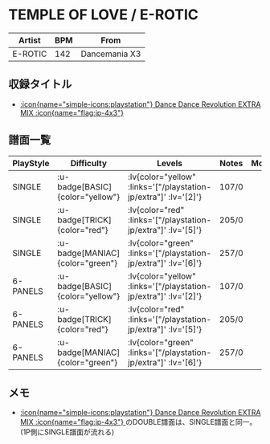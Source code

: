 # TEMPLE OF LOVE / E-ROTIC

|Artist|BPM|From|
|------|---|----|
|E-ROTIC|142|Dancemania X3|

## 収録タイトル

- [ :icon{name="simple-icons:playstation"} Dance Dance Revolution EXTRA MIX :icon{name="flag:jp-4x3"} ](/playstation-jp/extra)

## 譜面一覧

|PlayStyle|Difficulty|Levels|Notes|Movie|
|---------|----------|------|-----|-----|
|SINGLE| :u-badge[BASIC]{color="yellow"} | :lv{color="yellow" :links='["/playstation-jp/extra"]' :lv='[2]'} |107/0||
|SINGLE| :u-badge[TRICK]{color="red"} | :lv{color="red" :links='["/playstation-jp/extra"]' :lv='[5]'} |205/0||
|SINGLE| :u-badge[MANIAC]{color="green"} | :lv{color="green" :links='["/playstation-jp/extra"]' :lv='[6]'} |257/0||
|6-PANELS| :u-badge[BASIC]{color="yellow"} | :lv{color="yellow" :links='["/playstation-jp/extra"]' :lv='[2]'} |107/0||
|6-PANELS| :u-badge[TRICK]{color="red"} | :lv{color="red" :links='["/playstation-jp/extra"]' :lv='[5]'} |205/0||
|6-PANELS| :u-badge[MANIAC]{color="green"} | :lv{color="green" :links='["/playstation-jp/extra"]' :lv='[6]'} |257/0||

## メモ

- [ :icon{name="simple-icons:playstation"} Dance Dance Revolution EXTRA MIX :icon{name="flag:jp-4x3"} ](/playstation-jp/extra)のDOUBLE譜面は、SINGLE譜面と同一。(1P側にSINGLE譜面が流れる)
